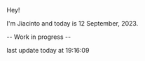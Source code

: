 Hey!

I'm Jiacinto and today is 12 September, 2023.

-- Work in progress --

last update today at 19:16:09 